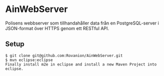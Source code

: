 AinWebServer
============

Polisens webbserver som tillhandahåller data från en PostgreSQL-server i JSON-format över HTTPS genom ett RESTful API.

Setup
------------------------------
    $ git clone git@github.com:Rovanion/AinWebServer.git
    $ mvn eclipse:eclipse
    Finally install m2e in eclipse and install a new Maven Project into eclipse.
